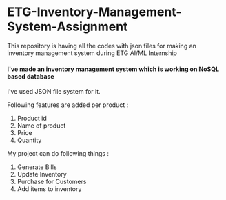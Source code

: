 # ETG-Inventory-Management-System-Assignment
This repository is having all the codes with json files for making an inventory management system during ETG AI/ML Internship

#### I've made an inventory management system which is working on NoSQL based database
I've used JSON file system for it.

Following features are added per product :
1. Product id
2. Name of product
3. Price
4. Quantity

My project can do following things :
1. Generate Bills
2. Update Inventory
3. Purchase for Customers
4. Add items to inventory
